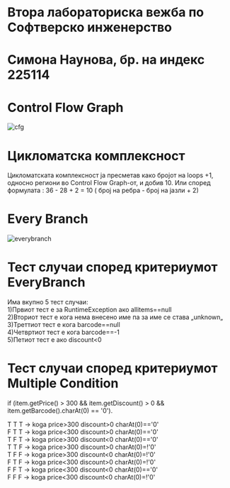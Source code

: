 # Втора лабораториска вежба по Софтверско инженерство
# Симона Наунова, бр. на индекс 225114
# Control Flow Graph
![cfg](https://github.com/naunovas/SI_2024_lab2_225114/assets/150629204/f2dc3d24-3edc-4c02-9afd-acce84dffab2)

# Цикломатска комплексност
Цикломатската комплексност ја пресметав како бројот на loops +1, односно региони во Control Flow Graph-от, и добив 10. 
Или според формулата : 36 - 28 + 2 = 10 ( број на ребра - број на јазли + 2)
# Every Branch
![everybranch](https://github.com/naunovas/SI_2024_lab2_225114/assets/150629204/7c64c7a0-1e1f-42ad-975d-790a43f6e97a)

# Тест случаи според критериумот EveryBranch
Има вкупно 5 тест случаи: <br>
1)Првиот тест е за RuntimeException ако allitems==null <br>
2)Вториот тест е кога нема внесено име па за име се става „unknown„ <br>
3)Треттиот тест е кога barcode==null <br>
4)Четвртиот тест е кога barcode==-1 <br>
5)Петиот тест е ако discount<0 <br>
# Тест случаи според критериумот Multiple Condition 
if (item.getPrice() > 300 && item.getDiscount() > 0 && item.getBarcode().charAt(0) 
== '0').

T T T -> koga price>300 discount>0 charAt(0)=='0'<br>
F T T -> koga price<300 discount>0 charAt(0)=='0' <br>
T F T -> koga price>300 discount<0 charAt(0)=='0' <br>
T T F -> koga price>300 discount>0 charAt(0)=!'0' <br>
T F F -> koga price>300 discount<0 charAt(0)=!'0' <br> 
F T F -> koga price<300 discount>0 charAt(0)=!'0' <br>
F F T -> koga price<300 discount<0 charAt(0)=='0' <br>
F F F -> koga price<300 discount<0 charAt(0)=!'0' <br>

